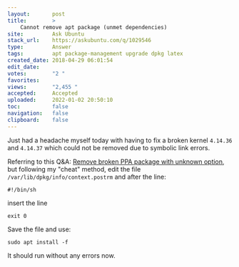 ```yaml
---
layout:       post
title:        >
    Cannot remove apt package (unmet dependencies)
site:         Ask Ubuntu
stack_url:    https://askubuntu.com/q/1029546
type:         Answer
tags:         apt package-management upgrade dpkg latex
created_date: 2018-04-29 06:01:54
edit_date:    
votes:        "2 "
favorites:    
views:        "2,455 "
accepted:     Accepted
uploaded:     2022-01-02 20:50:10
toc:          false
navigation:   false
clipboard:    false
---
```


Just had a headache myself today with having to fix a broken kernel `4.14.36` and `4.14.37` which could not be removed due to symbolic link errors.

Referring to this Q&A: [Remove broken PPA package with unknown option][1], but following my "cheat" method, edit the file `/var/lib/dpkg/info/context.postrm` and after the line:

``` 
#!/bin/sh

```

insert the line

``` 
exit 0

```

Save the file and use:

``` 
sudo apt install -f

```

It should run without any errors now.


  [1]: https://askubuntu.com/questions/816314/remove-broken-ppa-package-with-unknown-option/816318

